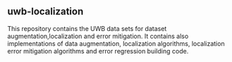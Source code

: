 ## uwb-localization
This repository contains the UWB data sets for dataset augmentation,localization and error mitigation. It contains also implementations of data augmentation, localization algorithms, localization error mitigation algorithms and error regression building code.
